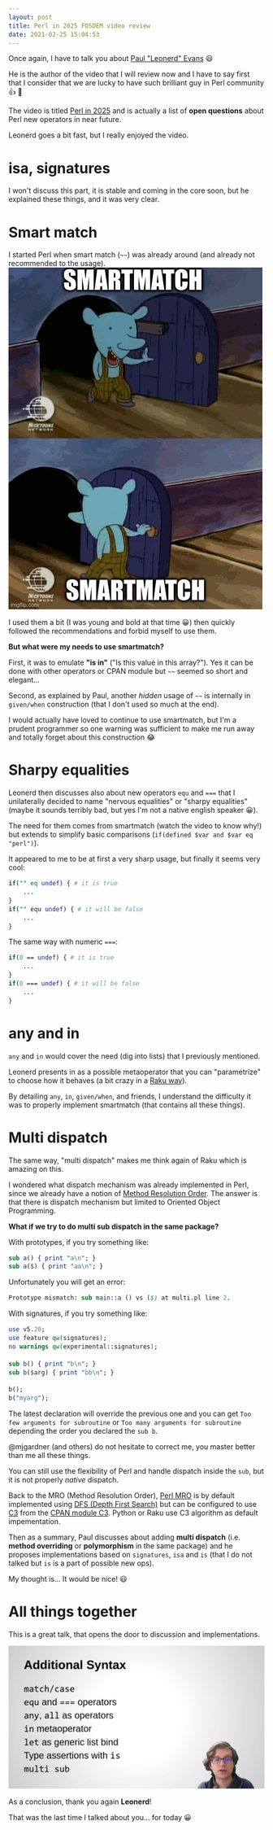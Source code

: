 ```yaml
---
layout: post
title: Perl in 2025 FOSDEM video review 
date: 2021-02-25 15:04:53
---
```

Once again, I have to talk you about [Paul "Leonerd" Evans](http://leonerds-code.blogspot.com/) :smiley:

He is the author of the video that I will review now and I have to say first that I consider that we are lucky to have such brilliant guy in Perl community :+1: :muscle:

The video is titled [Perl in 2025](https://fosdem.org/2021/schedule/event/perl_in_2025/) and is actually a list of **open questions** about Perl new operators in near future.

Leonerd goes a bit fast, but I really enjoyed the video.

# isa, signatures
I won't discuss this part, it is stable and coming in the core soon, but he explained these things, and it was very clear.

# Smart match
I started Perl when smart match (`~~`) was already around (and already not recommended to the usage). 
![Smartmatch](/assets/images/cu9qj9g74hz6ivcuxpf7.jpeg)

I used them a bit (I was young and bold at that time :grinning:) then quickly followed the recommendations and forbid myself to use them.

**But what were my needs to use smartmatch?**

First, it was to emulate **"is in"** ("Is this value in this array?"). Yes it can be done with other operators or CPAN module but `~~` seemed so short and elegant...

Second, as explained by Paul, another *hidden* usage of `~~` is internally in `given/when` construction (that I don't used so much at the end).

I would actually have loved to continue to use smartmatch, but I'm a prudent programmer so one warning was sufficient to make me run away and totally forget about this construction :joy:

# Sharpy equalities
Leonerd then discusses also about new operators `equ` and `===` that I unilaterally decided to name "nervous equalities" or "sharpy equalities" (maybe it sounds terribly bad, but yes I'm not a native english speaker :grinning:).

The need for them comes from smartmatch (watch the video to know why!) but extends to simplify basic comparisons (`if(defined $var and $var eq "perl")`).

It appeared to me to be at first a very sharp usage, but finally it seems very cool:
```perl
if("" eq undef) { # it is true
    ...
}
if("" equ undef) { # it will be false
    ...
}
```

The same way with numeric `===`:
```perl
if(0 == undef) { # it is true
    ...
}
if(0 === undef) { # it will be false
    ...
}
```

# any and in
`any` and `in` would cover the need (dig into lists) that I previously mentioned.

Leonerd presents in as a possible metaoperator that you can "parametrize" to choose how it behaves (a bit crazy in a [Raku way](https://docs.raku.org/language/operators#Metaoperators)).

By detailing `any`, `in`, `given/when`, and friends, I understand the difficulty it was to properly implement smartmatch (that contains all these things).

# Multi dispatch
The same way, "multi dispatch" makes me think again of Raku which is amazing on this.

I wondered what dispatch mechanism was already implemented in Perl, since we already have a notion of [Method Resolution Order](https://perldoc.perl.org/mro). The answer is that there is dispatch mechanism but limited to Oriented Object Programming.

**What if we try to do multi sub dispatch in the same package?**

With prototypes, if you try something like:

```perl
sub a() { print "a\n"; }
sub a($) { print "aa\n"; }
```
Unfortunately you will get an error:
```perl
Prototype mismatch: sub main::a () vs ($) at multi.pl line 2.
```

With signatures, if you try something like:
```perl
use v5.20;
use feature qw(signatures);
no warnings qw(experimental::signatures);

sub b() { print "b\n"; }
sub b($arg) { print "bb\n"; }

b();
b("myarg");
```

The latest declaration will override the previous one and you can get `Too few arguments for subroutine` or `Too many arguments for subroutine` depending the order you declared the `sub b`.

@mjgardner (and others) do not hesitate to correct me, you master better than me all these things.

You can still use the flexibility of Perl and handle dispatch inside the `sub`, but it is not properly *native* dispatch.

Back to the MRO (Method Resolution Order), [Perl MRO](https://perldoc.perl.org/mro#NAME) is by default implemented using [DFS (Depth First Search)](https://en.wikipedia.org/wiki/Depth-first_search) but can be configured to use [C3](https://en.wikipedia.org/wiki/C3_linearization) from the [CPAN module C3](https://metacpan.org/pod/Class::C3).
Python or Raku use C3 algorithm as default impementation.

Then as a summary, Paul discusses about adding **multi dispatch** (i.e. **method overriding** or **polymorphism** in the same package) and he proposes implementations based on `signatures`, `isa` and `is` (that I do not talked but `is` is a part of possible new ops).

My thought is... It would be nice! :smiley:

# All things together
This is a great talk, that opens the door to discussion and implementations.

![All](/assets/images/npqkx3kim0zypdjwhdbg.png)

As a conclusion, thank you again **Leonerd**!

That was the last time I talked about you... for today :grinning:




